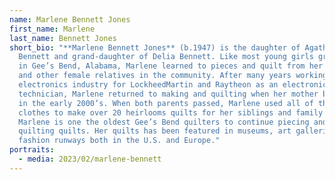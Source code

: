 ```yaml
---
name: Marlene Bennett Jones
first_name: Marlene
last_name: Bennett Jones
short_bio: "**Marlene Bennett Jones** (b.1947) is the daughter of Agatha P.
  Bennett and grand-daughter of Delia Bennett. Like most young girls growing up
  in Gee’s Bend, Alabama, Marlene learned to pieces and quilt from her mother
  and other female relatives in the community. After many years working in the
  electronics industry for LockheedMartin and Raytheon as an electronic
  technician, Marlene returned to making and quilting when her mother became ill
  in the early 2000’s. When both parents passed, Marlene used all of their
  clothes to make over 20 heirlooms quilts for her siblings and family members.
  Marlene is one the oldest Gee’s Bend quilters to continue piecing and and
  quilting quilts. Her quilts has been featured in museums, art galleries, and
  fashion runways both in the U.S. and Europe."
portraits:
  - media: 2023/02/marlene-bennett
---
```

